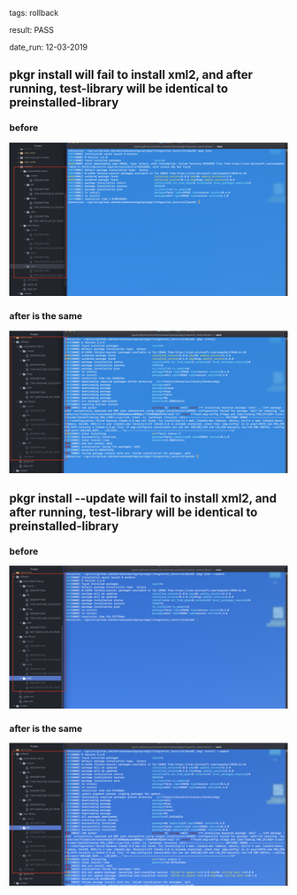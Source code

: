 tags: rollback

result: PASS

date_run: 12-03-2019

## pkgr install will fail to install xml2, and after running, test-library will be identical to preinstalled-library
### before
![before](pil_before1.png)

### after is the same
![after](pil_after1.png)

## pkgr install --update will fail to install xml2, and after running, test-library will be identical to preinstalled-library
### before
![before](pil_before2.png)

### after is the same
![after](pil_after2.png)
